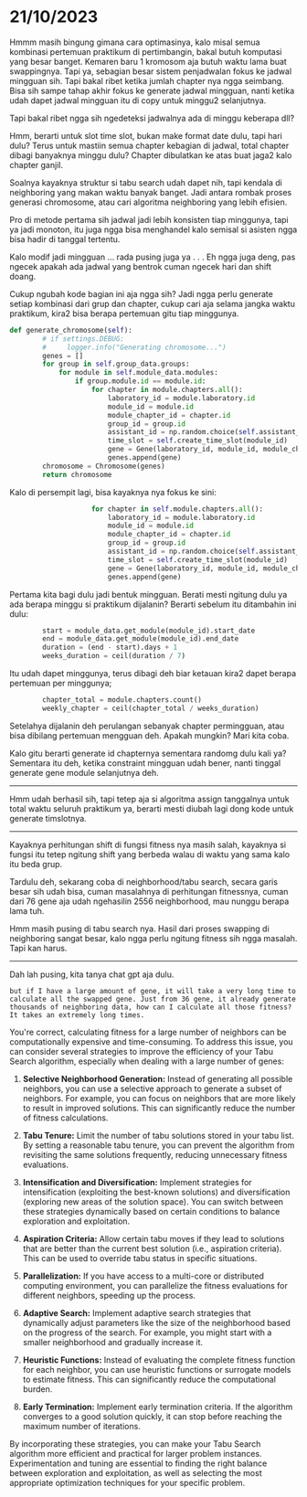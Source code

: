 # 21/10/2023

Hmmm masih bingung gimana cara optimasinya, kalo misal semua kombinasi pertemuan praktikum di pertimbangin, bakal butuh komputasi yang besar banget. Kemaren baru 1 kromosom aja butuh waktu lama buat swappingnya. Tapi ya, sebagian besar sistem penjadwalan fokus ke jadwal mingguan sih. Tapi bakal ribet ketika jumlah chapter nya ngga seimbang. Bisa sih sampe tahap akhir fokus ke generate jadwal mingguan, nanti ketika udah dapet jadwal mingguan itu di copy untuk minggu2 selanjutnya.

Tapi bakal ribet ngga sih ngedeteksi jadwalnya ada di minggu keberapa dll?

Hmm, berarti untuk slot time slot, bukan make format date dulu, tapi hari dulu?
Terus untuk mastiin semua chapter kebagian di jadwal, total chapter dibagi banyaknya minggu dulu? Chapter dibulatkan ke atas buat jaga2 kalo chapter ganjil.

Soalnya kayaknya struktur si tabu search udah dapet nih, tapi kendala di neighboring yang makan waktu banyak banget. Jadi antara rombak proses generasi chromosome, atau cari algoritma neighboring yang lebih efisien.

Pro di metode pertama sih jadwal jadi lebih konsisten tiap minggunya, tapi ya jadi monoton, itu juga ngga bisa menghandel kalo semisal si asisten ngga bisa hadir di tanggal tertentu.

Kalo modif jadi mingguan ... rada pusing juga ya . . .
Eh ngga juga deng, pas ngecek apakah ada jadwal yang bentrok cuman ngecek hari dan shift doang. 

Cukup ngubah kode bagian ini aja ngga sih? Jadi ngga perlu generate setiap kombinasi dari grup dan chapter, cukup cari aja selama jangka waktu praktikum, kira2 bisa berapa pertemuan gitu tiap minggunya.

``` Python
def generate_chromosome(self):
        # if settings.DEBUG:
        #     logger.info("Generating chromosome...")
        genes = []
        for group in self.group_data.groups:
            for module in self.module_data.modules:
                if group.module.id == module.id:
                    for chapter in module.chapters.all():
                        laboratory_id = module.laboratory.id
                        module_id = module.id
                        module_chapter_id = chapter.id
                        group_id = group.id
                        assistant_id = np.random.choice(self.assistant_by_lab[laboratory_id])
                        time_slot = self.create_time_slot(module_id)
                        gene = Gene(laboratory_id, module_id, module_chapter_id, group_id, assistant_id, time_slot)
                        genes.append(gene)
        chromosome = Chromosome(genes)
        return chromosome
```

Kalo di persempit lagi, bisa kayaknya nya fokus ke sini:
``` Python
                    for chapter in self.module.chapters.all():
                        laboratory_id = module.laboratory.id
                        module_id = module.id
                        module_chapter_id = chapter.id
                        group_id = group.id
                        assistant_id = np.random.choice(self.assistant_by_lab[laboratory_id])
                        time_slot = self.create_time_slot(module_id)
                        gene = Gene(laboratory_id, module_id, module_chapter_id, group_id, assistant_id, time_slot)
                        genes.append(gene)
```

Pertama kita bagi dulu jadi bentuk mingguan. Berati mesti ngitung dulu ya ada berapa minggu si praktikum dijalanin?
Berarti sebelum itu ditambahin ini dulu:
``` Python
        start = module_data.get_module(module_id).start_date
        end = module_data.get_module(module_id).end_date
        duration = (end - start).days + 1
        weeks_duration = ceil(duration / 7)
```

Itu udah dapet minggunya, terus dibagi deh biar ketauan kira2 dapet berapa pertemuan per minggunya;
``` Python
		chapter_total = module.chapters.count()
		weekly_chapter = ceil(chapter_total / weeks_duration)
```

Setelahya dijalanin deh perulangan sebanyak chapter permingguan, atau bisa dibilang pertemuan mengguan deh.
Apakah mungkin? Mari kita coba.

Kalo gitu berarti generate id chapternya sementara randomg dulu kali ya?
Sementara itu deh, ketika constraint mingguan udah bener, nanti tinggal generate gene module selanjutnya deh.

-------------------

Hmm udah berhasil sih, tapi tetep aja si algoritma assign tanggalnya untuk total waktu seluruh praktikum ya, berarti mesti diubah lagi dong kode untuk generate timslotnya.

---------------------

Kayaknya perhitungan shift di fungsi fitness nya masih salah, kayaknya si fungsi itu tetep ngitung shift yang berbeda walau di waktu yang sama kalo itu beda grup.

Tardulu deh, sekarang coba di neighborhood/tabu search, secara garis besar sih udah bisa, cuman masalahnya di perhitungan fitnessnya, cuman dari 76 gene aja udah ngehasilin 2556 neighborhood, mau nunggu berapa lama tuh.

Hmm masih pusing di tabu search nya. Hasil dari proses swapping di neighboring sangat besar, kalo ngga perlu ngitung fitness sih ngga masalah. Tapi kan harus.

---------------

Dah lah pusing, kita tanya chat gpt aja dulu.

``` 
but if I have a large amount of gene, it will take a very long time to calculate all the swapped gene. Just from 36 gene, it already generate thousands of neighboring data, how can I calculate all those fitness? It takes an extremely long times.
```

You're correct, calculating fitness for a large number of neighbors can be computationally expensive and time-consuming. To address this issue, you can consider several strategies to improve the efficiency of your Tabu Search algorithm, especially when dealing with a large number of genes:

1. **Selective Neighborhood Generation:** Instead of generating all possible neighbors, you can use a selective approach to generate a subset of neighbors. For example, you can focus on neighbors that are more likely to result in improved solutions. This can significantly reduce the number of fitness calculations.

2. **Tabu Tenure:** Limit the number of tabu solutions stored in your tabu list. By setting a reasonable tabu tenure, you can prevent the algorithm from revisiting the same solutions frequently, reducing unnecessary fitness evaluations.

3. **Intensification and Diversification:** Implement strategies for intensification (exploiting the best-known solutions) and diversification (exploring new areas of the solution space). You can switch between these strategies dynamically based on certain conditions to balance exploration and exploitation.

4. **Aspiration Criteria:** Allow certain tabu moves if they lead to solutions that are better than the current best solution (i.e., aspiration criteria). This can be used to override tabu status in specific situations.

5. **Parallelization:** If you have access to a multi-core or distributed computing environment, you can parallelize the fitness evaluations for different neighbors, speeding up the process.

6. **Adaptive Search:** Implement adaptive search strategies that dynamically adjust parameters like the size of the neighborhood based on the progress of the search. For example, you might start with a smaller neighborhood and gradually increase it.

7. **Heuristic Functions:** Instead of evaluating the complete fitness function for each neighbor, you can use heuristic functions or surrogate models to estimate fitness. This can significantly reduce the computational burden.

8. **Early Termination:** Implement early termination criteria. If the algorithm converges to a good solution quickly, it can stop before reaching the maximum number of iterations.

By incorporating these strategies, you can make your Tabu Search algorithm more efficient and practical for larger problem instances. Experimentation and tuning are essential to finding the right balance between exploration and exploitation, as well as selecting the most appropriate optimization techniques for your specific problem.